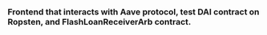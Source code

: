 ### Frontend that interacts with Aave protocol, test DAI contract on Ropsten, and FlashLoanReceiverArb contract.
